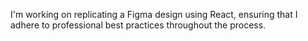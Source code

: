 I'm working on replicating a Figma design using React, ensuring that I adhere to professional best practices throughout the process.